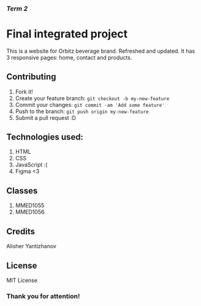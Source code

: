 ### *Term 2*
# Final integrated project

This is a website for Orbitz beverage brand. Refreshed and updated. It has 3 responsive pages: home, contact and products. 


## Contributing

1. Fork it!
2. Create your feature branch: `git checkout -b my-new-feature`
3. Commit your changes: `git commit -am 'Add some feature'`
4. Push to the branch: `git push origin my-new-feature`
5. Submit a pull request :D

## Technologies used:
1. HTML
2. CSS
3. JavaScript :(
4. Figma <3

## Classes

1. MMED1055
2. MMED1056

## Credits

Alisher Yantizhanov

## License
MIT License

### Thank you for attention!
